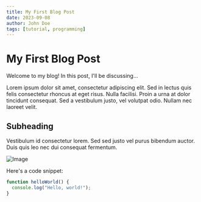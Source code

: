 ```yaml
---
title: My First Blog Post
date: 2023-09-08
author: John Doe
tags: [tutorial, programming]
---
```


# My First Blog Post

Welcome to my blog! In this post, I'll be discussing...

Lorem ipsum dolor sit amet, consectetur adipiscing elit. Sed in lectus quis felis consectetur rhoncus at eget risus. Nulla facilisi. Proin a urna at dolor tincidunt consequat. Sed a vestibulum justo, vel volutpat odio. Nullam nec laoreet velit.

## Subheading

Vestibulum id consectetur lorem. Sed sed justo vel purus bibendum auctor. Duis quis leo nec dui consequat fermentum.

![Image](image-url.jpg)

Here's a code snippet:

```javascript
function helloWorld() {
  console.log("Hello, world!");
}
```
